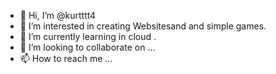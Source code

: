 - 👋 Hi, I’m @kurtttt4
- 👀 I’m interested in creating Websitesand and simple games. 
- 🌱 I’m currently learning in cloud .
- 💞️ I’m looking to collaborate on ...
- 📫 How to reach me ...

<!---
kurtttt4/kurtttt4 is a ✨ special ✨ repository because its `README.md` (this file) appears on your GitHub profile.
You can click the Preview link to take a look at your changes.
--->
